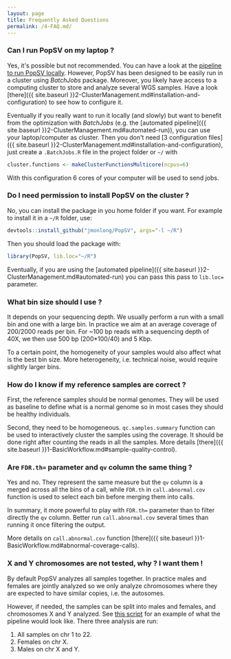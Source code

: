 ```yaml
---
layout: page
title: Frequently Asked Questions
permalink: /4-FAQ.md/
---
```



### Can I run PopSV on my laptop ?

Yes, it's possible but not recommended. You can have a look at the [pipeline to run PopSV locally](https://github.com/jmonlong/PopSV/blob/forPaper/scripts/run-PopSV-local.R). However, PopSV has been designed to be easily run in a cluster using *BatchJobs* package. Moreover, you likely have access to a computing cluster to store and analyze several WGS samples. Have a look [there]({{ site.baseurl }}2-ClusterManagement.md#installation-and-configuration) to see how to configure it.

Eventually if you really want to run it locally (and slowly) but want to benefit from the optimization with *BatchJobs* (e.g. the [automated pipeline]({{ site.baseurl }}2-ClusterManagement.md#automated-run)), you can use your laptop/computer as cluster. Then you don't need [3 configuration files]({{ site.baseurl }}2-ClusterManagement.md#installation-and-configuration), just create a `.BatchJobs.R` file in the project folder or `~/` with

```r
cluster.functions <- makeClusterFunctionsMulticore(ncpus=6)
```

With this configuration 6 cores of your computer will be used to send jobs.


### Do I need permission to install PopSV on the cluster ?

No, you can install the package in you home folder if you want. For example to install it in a `~/R` folder, use:

```r
devtools::install_github("jmonlong/PopSV", args="-l ~/R")
```

Then you should load the package with:

```r
library(PopSV, lib.loc="~/R")
```

Eventually, if you are using the [automated pipeline]({{ site.baseurl }}2-ClusterManagement.md#automated-run) you can pass this pass to `lib.loc=` parameter.


### What bin size should I use ?

It depends on your sequencing depth. We usually perform a run with a small bin and one with a large bin. In practice we aim at an average coverage of 200/2000 reads per bin. For ~100 bp reads with a sequencing depth of 40X, we then use 500 bp (200*100/40) and 5 Kbp.

To a certain point, the homogeneity of your samples would also affect what is the best bin size. More heterogeneity, i.e. technical noise, would require slightly larger bins.

### How do I know if my reference samples are correct ?

First, the reference samples should be normal genomes. They will be used as baseline to define what is a normal genome so in most cases they should be healthy individuals.

Second, they need to be homogeneous. `qc.samples.summary` function can be used to interactively cluster the samples using the coverage. It should be done right after counting the reads in all the samples. More details [there]({{ site.baseurl }}1-BasicWorkflow.md#sample-quality-control).


### Are `FDR.th=` parameter and `qv` column the same thing ?

Yes and no. They represent the same measure but the `qv` column is a merged across all the bins of a call, while `FDR.th` in `call.abnormal.cov` function is used to select each bin before merging them into calls.

In summary, it more powerful to play with `FDR.th=` parameter than to filter directly the `qv` column. Better run `call.abnormal.cov` several times than running it once filtering the output.

More details on `call.abnormal.cov` function [there]({{ site.baseurl }}1-BasicWorkflow.md#abnormal-coverage-calls).

### X and Y chromosomes are not tested, why ? I want them !

By default PopSV analyzes all samples together. In practice males and females are jointly analyzed so we only analyze chromosomes where they are expected to have similar copies, i.e. the autosomes.

However, if needed, the samples can be split into males and females, and chromosomes X and Y analyzed. See [this script](https://github.com/jmonlong/PopSV/blob/forPaper/scripts/run-PopSV-XY-batchjobs-automatedPipeline.R) for an example of what the pipeline would look like. There three analysis are run:

1. All samples on chr 1 to 22.
2. Females on chr X.
3. Males on chr X and Y.
